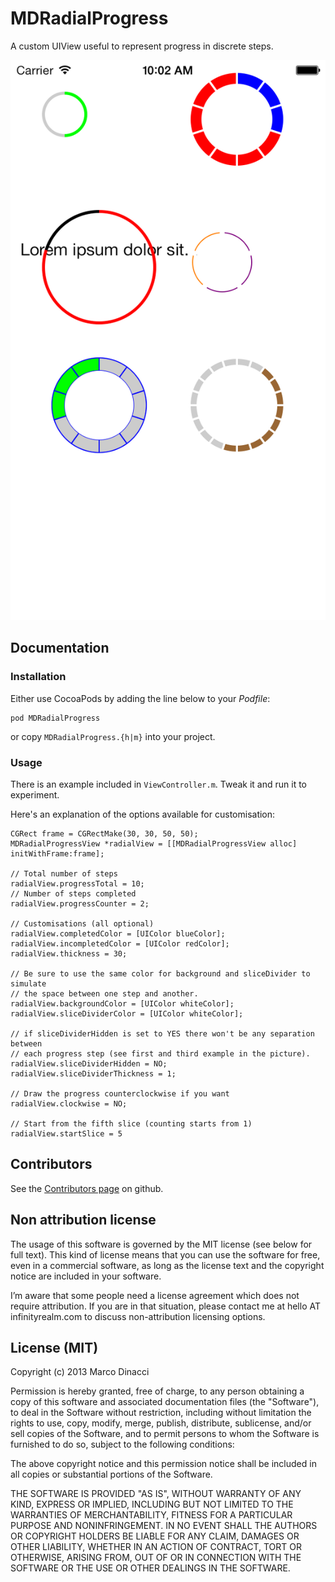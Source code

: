 # MDRadialProgress

A custom UIView useful to represent progress in discrete steps. 

![Screenshot](screenshot.png "Screenshot")

## Documentation

### Installation

Either use CocoaPods by adding the line below to your _Podfile_:

```
pod MDRadialProgress
```

or copy `MDRadialProgress.{h|m}` into your project.

### Usage

There is an example included in `ViewController.m`. Tweak it and run it to
experiment. 

Here's an explanation of the options available for customisation:

```
CGRect frame = CGRectMake(30, 30, 50, 50);
MDRadialProgressView *radialView = [[MDRadialProgressView alloc] initWithFrame:frame];

// Total number of steps    
radialView.progressTotal = 10;
// Number of steps completed
radialView.progressCounter = 2;

// Customisations (all optional)
radialView.completedColor = [UIColor blueColor];
radialView.incompletedColor = [UIColor redColor];
radialView.thickness = 30;

// Be sure to use the same color for background and sliceDivider to simulate
// the space between one step and another.
radialView.backgroundColor = [UIColor whiteColor];
radialView.sliceDividerColor = [UIColor whiteColor];

// if sliceDividerHidden is set to YES there won't be any separation between
// each progress step (see first and third example in the picture).
radialView.sliceDividerHidden = NO;
radialView.sliceDividerThickness = 1;

// Draw the progress counterclockwise if you want
radialView.clockwise = NO;

// Start from the fifth slice (counting starts from 1)
radialView.startSlice = 5
```

## Contributors
See the [Contributors page](https://github.com/mdinacci/MDRadialProgress/graphs/contributors) on github.

## Non attribution license
The usage of this software is governed by the MIT license (see below for full text).
This kind of license means that you can use the software for free, even in a commercial software, 
as long as the license text and the copyright notice are included in your software.

I’m aware that some people need a license agreement which does not require attribution. 
If you are in that situation, please contact me at hello AT infinityrealm.com to discuss
non-attribution licensing options.

## License (MIT)
Copyright (c) 2013 Marco Dinacci

Permission is hereby granted, free of charge, to any person obtaining a copy of
this software and associated documentation files (the "Software"), to deal in
the Software without restriction, including without limitation the rights to
use, copy, modify, merge, publish, distribute, sublicense, and/or sell copies
of the Software, and to permit persons to whom the Software is furnished to do
so, subject to the following conditions:

The above copyright notice and this permission notice shall be included in all 
copies or substantial portions of the Software.

THE SOFTWARE IS PROVIDED "AS IS", WITHOUT WARRANTY OF ANY KIND, EXPRESS OR
IMPLIED, INCLUDING BUT NOT LIMITED TO THE WARRANTIES OF MERCHANTABILITY,
FITNESS FOR A PARTICULAR PURPOSE AND NONINFRINGEMENT. IN NO EVENT SHALL THE
AUTHORS OR COPYRIGHT HOLDERS BE LIABLE FOR ANY CLAIM, DAMAGES OR OTHER
LIABILITY, WHETHER IN AN ACTION OF CONTRACT, TORT OR OTHERWISE, ARISING FROM,
OUT OF OR IN CONNECTION WITH THE SOFTWARE OR THE USE OR OTHER DEALINGS IN THE
SOFTWARE.

